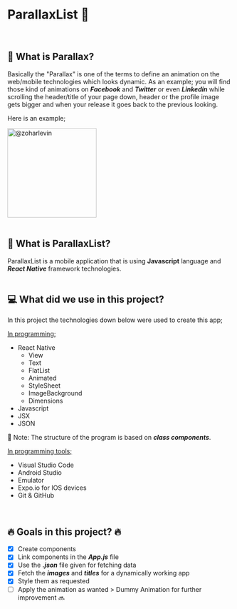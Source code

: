 # ParallaxList :iphone:
<br>

## :rocket: What is Parallax?

Basically the "Parallax" is one of the terms to define an animation on the web/mobile technologies which looks dynamic. As an example; you will find those kind of animations on **_Facebook_** and **_Twitter_** or even **_Linkedin_** while scrolling the header/title of your page down, header or the profile image gets bigger and when your release it goes back to the previous looking.

<div>
<p>Here is an example;</p>
<img src="https://raw.githubusercontent.com/zoharlevin/react-native-animated-header-example/master/gif/animatedHeader.gif" alt="@zoharlevin" width="200px"/>
</div>
<br/>

## :calling: What is ParallaxList?

ParallaxList is a mobile application that is using **Javascript** language and **_React Native_** framework technologies.
<br/>
<br/>

## :computer: What did we use in this project?

In this project the technologies down below were used to create this app;

<u>In programming;</u>

- React Native
  - View
  - Text
  - FlatList
  - Animated
  - StyleSheet
  - ImageBackground
  - Dimensions
- Javascript
- JSX
- JSON

:twisted_rightwards_arrows: Note: The structure of the program is based on **_class components_**.

<u>In programming tools;</u>

- Visual Studio Code
- Android Studio
- Emulator
- Expo.io for IOS devices
- Git & GitHub

<br/>

## :fire: Goals in this project? :fire:

- [x] Create components
- [x] Link components in the **_App.js_** file
- [x] Use the **_.json_** file given for fetching data
- [x] Fetch the **_images_** and **_titles_** for a dynamically working app
- [x] Style them as requested
- [ ] Apply the animation as wanted > Dummy Animation for further improvement :soon:
